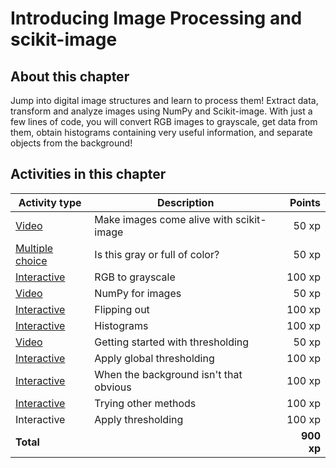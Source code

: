 # Introducing Image Processing and scikit-image

## About this chapter

Jump into digital image structures and learn to process them! Extract data, transform and analyze images using NumPy and Scikit-image. With just a few lines of code, you will convert RGB images to grayscale, get data from them, obtain histograms containing very useful information, and separate objects from the background!

## Activities in this chapter

Activity type           | Description                              | Points
------------------------|------------------------------------------|-----------:
[Video](1.mp4)          | Make images come alive with scikit-image |    50 xp
[Multiple choice](1.md) | Is this gray or full of color?           |    50 xp
[Interactive](2.md)     | RGB to grayscale                         |   100 xp
[Video](2.mp4)          | NumPy for images                         |    50 xp
[Interactive](3.md)     | Flipping out                             |   100 xp
[Interactive](4.md)     | Histograms                               |   100 xp
[Video](3.mp4)          | Getting started with thresholding        |    50 xp
[Interactive](5.md)     | Apply global thresholding                |   100 xp
[Interactive](6.md)     | When the background isn't that obvious   |   100 xp
[Interactive](7.md)     | Trying other methods                     |   100 xp
Interactive             | Apply thresholding                       |   100 xp
**Total**               |                                          | **900 xp**
